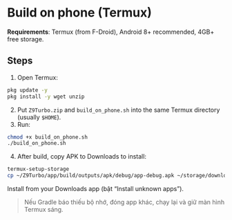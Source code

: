 # Build on phone (Termux)

**Requirements**: Termux (from F-Droid), Android 8+ recommended, 4GB+ free storage.

## Steps
1. Open Termux:
```bash
pkg update -y
pkg install -y wget unzip
```
2. Put `Z9Turbo.zip` and `build_on_phone.sh` into the same Termux directory (usually `$HOME`).
3. Run:
```bash
chmod +x build_on_phone.sh
./build_on_phone.sh
```
4. After build, copy APK to Downloads to install:
```bash
termux-setup-storage
cp ~/Z9Turbo/app/build/outputs/apk/debug/app-debug.apk ~/storage/downloads/Z9Turbo-debug.apk
```
Install from your Downloads app (bật “Install unknown apps”).

> Nếu Gradle báo thiếu bộ nhớ, đóng app khác, chạy lại và giữ màn hình Termux sáng.
